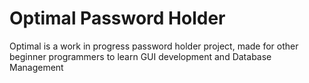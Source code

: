 # Optimal Password Holder
Optimal is a work in progress password holder project, made for other beginner programmers to learn GUI development and Database Management
